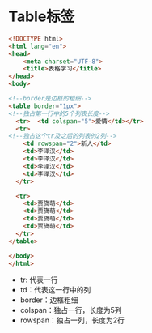 # Table标签

```html
<!DOCTYPE html>
<html lang="en">
<head>
    <meta charset="UTF-8">
    <title>表格学习</title>
</head>
<body>

<!--border是边框的粗细-->
<table border="1px">
<!--独占第一行中的5个列表长度-->
  <tr>  <td colspan="5">爱情</td></tr>
  <tr>
<!--独占这个tr及之后的列表的2列-->
    <td rowspan="2">新人</td>
    <td>李泽汉</td>
    <td>李泽汉</td>
    <td>李泽汉</td>
    <td>李泽汉</td>
  </tr>

  <tr>
    <td>贾旖萌</td>
    <td>贾旖萌</td>
    <td>贾旖萌</td>
    <td>贾旖萌</td>
  </tr>
</table>

</body>
</html>
```

- tr: 代表一行
- td：代表这一行中的列
- border：边框粗细
- colspan：独占一行，长度为5列
- rowspan：独占一列，长度为2行